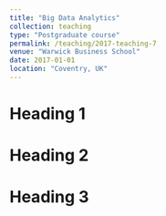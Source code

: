```yaml
---
title: "Big Data Analytics"
collection: teaching
type: "Postgraduate course"
permalink: /teaching/2017-teaching-7
venue: "Warwick Business School"
date: 2017-01-01
location: "Coventry, UK"
---
```


Heading 1
======

Heading 2
======

Heading 3
======